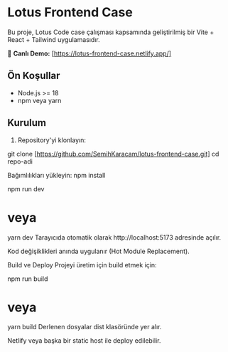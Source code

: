 # Lotus Frontend Case
Bu proje, Lotus Code case çalışması kapsamında geliştirilmiş bir Vite + React + Tailwind uygulamasıdır.

🔗 **Canlı Demo:** [https://lotus-frontend-case.netlify.app/]


## Ön Koşullar
- Node.js >= 18
- npm veya yarn

## Kurulum
1. Repository'yi klonlayın:


git clone [https://github.com/SemihKaracam/lotus-frontend-case.git]
cd repo-adi

Bağımlılıkları yükleyin:
npm install

npm run dev
# veya
yarn dev
Tarayıcıda otomatik olarak http://localhost:5173 adresinde açılır.

Kod değişiklikleri anında uygulanır (Hot Module Replacement).

Build ve Deploy
Projeyi üretim için build etmek için:


npm run build
# veya
yarn build
Derlenen dosyalar dist klasöründe yer alır.

Netlify veya başka bir static host ile deploy edilebilir.

